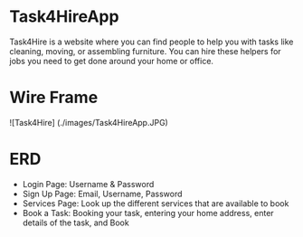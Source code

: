 # Task4HireApp
Task4Hire is a website where you can find people to help you with tasks like cleaning, moving, or assembling furniture. You can hire these helpers for jobs you need to get done around your home or office.

# Wire Frame 

![Task4Hire] (./images/Task4HireApp.JPG)

# ERD 

- Login Page: Username & Password
- Sign Up Page: Email, Username, Password
- Services Page: Look up the different services that are available to book
- Book a Task: Booking your task, entering your home address, enter details of the task, and Book